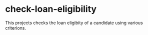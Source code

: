 # check-loan-eligibility
This projects checks the loan eligibity of a candidate using various criterions.
